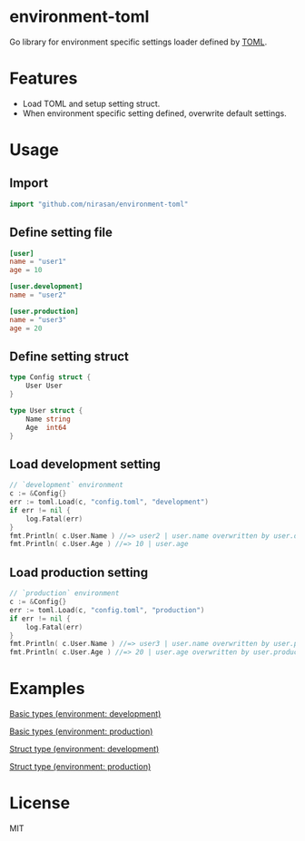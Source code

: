 # environment-toml

Go library for environment specific settings loader defined by [TOML](https://github.com/mojombo/toml).

# Features

* Load TOML and setup setting struct.
* When environment specific setting defined, overwrite default settings.

# Usage

## Import

```go
import "github.com/nirasan/environment-toml"
```

## Define setting file

```toml:config.toml
[user]
name = "user1"
age = 10

[user.development]
name = "user2"

[user.production]
name = "user3"
age = 20
```

## Define setting struct

```go
type Config struct {
    User User
}

type User struct {
    Name string
    Age  int64
}
```

## Load development setting

```go
// `development` environment
c := &Config{}
err := toml.Load(c, "config.toml", "development")
if err != nil {
    log.Fatal(err)
}
fmt.Println( c.User.Name ) //=> user2 | user.name overwritten by user.development.name
fmt.Println( c.User.Age ) //=> 10 | user.age
```

## Load production setting

```go
// `production` environment
c := &Config{}
err := toml.Load(c, "config.toml", "production")
if err != nil {
    log.Fatal(err)
}
fmt.Println( c.User.Name ) //=> user3 | user.name overwritten by user.production.name
fmt.Println( c.User.Age ) //=> 20 | user.age overwritten by user.production.age
```

# Examples

[Basic types (environment: development)](https://godoc.org/github.com/nirasan/environment-toml#example-Load--Example1development)

[Basic types (environment: production)](https://godoc.org/github.com/nirasan/environment-toml#example-Load--Example1production)

[Struct type (environment: development)](https://godoc.org/github.com/nirasan/environment-toml#example-Load--Example2development)

[Struct type (environment: production)](https://godoc.org/github.com/nirasan/environment-toml#example-Load--Example2production)

# License

MIT
